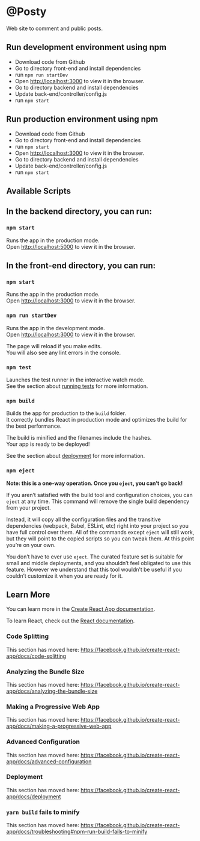 # @Posty
 Web site to comment and public posts.

## Run development environment using npm
- Download code from Github
- Go to directory front-end and install dependencies
- run `npm run startDev`
- Open [http://localhost:3000](http://localhost:3000) to view it in the browser.
- Go to directory backend and install dependencies
- Update back-end/controller/config.js
- run `npm start`

## Run production environment using npm
- Download code from Github
- Go to directory front-end and install dependencies
- run `npm start`
- Open [http://localhost:3000](http://localhost:3000) to view it in the browser.
- Go to directory backend and install dependencies
- Update back-end/controller/config.js
- run `npm start`

## Available Scripts

## In the backend directory, you can run:
### `npm start`
Runs the app in the production mode.<br />
Open [http://localhost:5000](http://localhost:5000) to view it in the browser.

## In the front-end directory, you can run:

### `npm start`

Runs the app in the production mode.<br />
Open [http://localhost:3000](http://localhost:3000) to view it in the browser.

### `npm run startDev`

Runs the app in the development mode.<br />
Open [http://localhost:3000](http://localhost:3000) to view it in the browser.

The page will reload if you make edits.<br />
You will also see any lint errors in the console.

### `npm test`

Launches the test runner in the interactive watch mode.<br />
See the section about [running tests](https://facebook.github.io/create-react-app/docs/running-tests) for more information.

### `npm build`

Builds the app for production to the `build` folder.<br />
It correctly bundles React in production mode and optimizes the build for the best performance.

The build is minified and the filenames include the hashes.<br />
Your app is ready to be deployed!

See the section about [deployment](https://facebook.github.io/create-react-app/docs/deployment) for more information.

### `npm eject`

**Note: this is a one-way operation. Once you `eject`, you can’t go back!**

If you aren’t satisfied with the build tool and configuration choices, you can `eject` at any time. This command will remove the single build dependency from your project.

Instead, it will copy all the configuration files and the transitive dependencies (webpack, Babel, ESLint, etc) right into your project so you have full control over them. All of the commands except `eject` will still work, but they will point to the copied scripts so you can tweak them. At this point you’re on your own.

You don’t have to ever use `eject`. The curated feature set is suitable for small and middle deployments, and you shouldn’t feel obligated to use this feature. However we understand that this tool wouldn’t be useful if you couldn’t customize it when you are ready for it.

## Learn More

You can learn more in the [Create React App documentation](https://facebook.github.io/create-react-app/docs/getting-started).

To learn React, check out the [React documentation](https://reactjs.org/).

### Code Splitting

This section has moved here: https://facebook.github.io/create-react-app/docs/code-splitting

### Analyzing the Bundle Size

This section has moved here: https://facebook.github.io/create-react-app/docs/analyzing-the-bundle-size

### Making a Progressive Web App

This section has moved here: https://facebook.github.io/create-react-app/docs/making-a-progressive-web-app

### Advanced Configuration

This section has moved here: https://facebook.github.io/create-react-app/docs/advanced-configuration

### Deployment

This section has moved here: https://facebook.github.io/create-react-app/docs/deployment

### `yarn build` fails to minify

This section has moved here: https://facebook.github.io/create-react-app/docs/troubleshooting#npm-run-build-fails-to-minify
